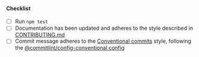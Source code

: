 <!--
Thank you for your pull request. Please provide a description above and review
the requirements below.

Bug fixes and new features should include tests.

Contributors guide: https://github.com/TauntonandSomersetNHSTrust/yh-fhir-authentication-service/blob/main/CONTRIBUTING.md

-->

#### Checklist

-   [ ] Run `npm test`
-   [ ] Documentation has been updated and adheres to the style described in [CONTRIBUTING.md](https://github.com/TauntonandSomersetNHSTrust/yh-fhir-authentication-service/blob/main/CONTRIBUTING.md#documentation-style)
-   [ ] Commit message adheres to the [Conventional commits](https://conventionalcommits.org/en/v1.0.0/) style, following the [@commitlint/config-conventional config](https://github.com/conventional-changelog/commitlint/tree/master/%40commitlint/config-conventional)

